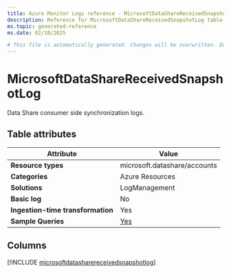 ```yaml
---
title: Azure Monitor Logs reference - MicrosoftDataShareReceivedSnapshotLog
description: Reference for MicrosoftDataShareReceivedSnapshotLog table in Azure Monitor Logs.
ms.topic: generated-reference
ms.date: 02/18/2025

# This file is automatically generated. Changes will be overwritten. Do not change this file directly.
---
```


# MicrosoftDataShareReceivedSnapshotLog

Data Share consumer side synchronization logs.


## Table attributes

|Attribute|Value|
|---|---|
|**Resource types**|microsoft.datashare/accounts|
|**Categories**|Azure Resources|
|**Solutions**| LogManagement|
|**Basic log**|No|
|**Ingestion-time transformation**|Yes|
|**Sample Queries**|[Yes](/azure/azure-monitor/reference/queries/microsoftdatasharereceivedsnapshotlog)|



## Columns
  
[!INCLUDE [microsoftdatasharereceivedsnapshotlog](~/reusable-content/ce-skilling/azure/includes/azure-monitor/reference/tables/microsoftdatasharereceivedsnapshotlog-include.md)]
